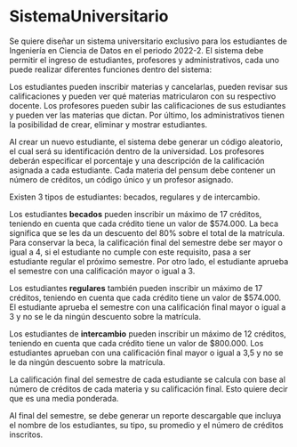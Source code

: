 # SistemaUniversitario
Se quiere diseñar un sistema universitario exclusivo para los estudiantes de Ingeniería en Ciencia de Datos en el periodo 2022-2.  El sistema debe permitir el ingreso de estudiantes, profesores y administrativos, cada uno puede realizar diferentes funciones dentro del sistema:

Los estudiantes pueden inscribir materias y cancelarlas, pueden revisar sus calificaciones y pueden ver qué materias matricularon con su respectivo docente. Los profesores pueden subir las calificaciones de sus estudiantes y pueden ver las materias que dictan. Por último, los administrativos tienen la posibilidad de crear, eliminar y mostrar estudiantes.

Al crear un nuevo estudiante, el sistema debe generar un código aleatorio, el cual será su identificación dentro de la universidad. Los profesores deberán especificar el porcentaje y una descripción de la calificación asignada a cada estudiante. Cada materia del pensum debe contener un número de créditos, un código único y un profesor asignado.

Existen 3 tipos de estudiantes: becados, regulares y de intercambio.

Los estudiantes **becados** pueden inscribir un máximo de 17 créditos, teniendo en cuenta que cada crédito tiene un valor de $574.000. La beca significa que se les da un descuento del 80% sobre el total de la matrícula. Para conservar la beca, la calificación final del semestre debe ser mayor o igual a 4, si el estudiante no cumple con este requisito, pasa a ser estudiante regular el próximo semestre. Por otro lado, el estudiante aprueba el semestre con una calificación mayor o igual a 3.

Los estudiantes **regulares** también pueden inscribir un máximo de 17 créditos, teniendo en cuenta que cada crédito tiene un valor de $574.000. El estudiante aprueba el semestre con una calificación final mayor o igual a 3 y no se le da ningún descuento sobre la matrícula.

Los estudiantes de **intercambio** pueden inscribir un máximo de 12 créditos, teniendo en cuenta que cada crédito tiene un valor de $800.000. Los estudiantes aprueban con una calificación final mayor o igual a 3,5 y no se le da ningún descuento sobre la matrícula.

La calificación final del semestre de cada estudiante se calcula con base al número de créditos de cada materia y su calificación final. Esto quiere decir que es una media ponderada.

Al final del semestre, se debe generar un reporte descargable que incluya el nombre de los estudiantes, su tipo, su promedio y el número de créditos inscritos.
